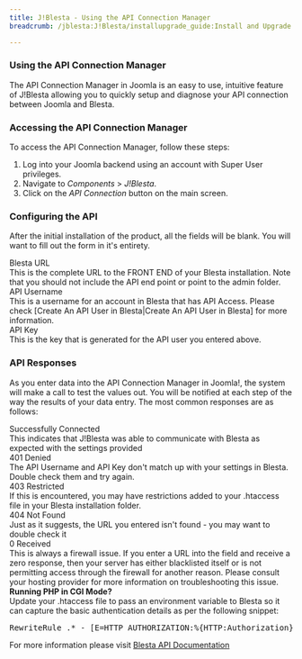 ```yaml
---
title: J!Blesta - Using the API Connection Manager
breadcrumb: /jblesta:J!Blesta/installupgrade_guide:Install and Upgrade Guide/apimanager:Using the API Connection Manager/

---
```


### Using the API Connection Manager

The API Connection Manager in Joomla is an easy to use, intuitive feature of J!Blesta allowing you to quickly setup and diagnose your API connection between Joomla and Blesta.

### Accessing the API Connection Manager

To access the API Connection Manager, follow these steps:

1. Log into your Joomla backend using an account with Super User privileges.
2. Navigate to _Components_ > _J!Blesta_.
3. Click on the _API Connection_ button on the main screen.

### Configuring the API

After the initial installation of the product, all the fields will be blank.  You will want to fill out the form in it's entirety.

<div class="container">
	<div class="row">			
		<div class="col-sm-3 center bg-info">
			Blesta URL
		</div>
		<div class="col-sm-9">
			This is the complete URL to the FRONT END of your Blesta installation.  Note that you should not include the API end point or point to the admin folder.
		</div>
	</div>
	<div class="row">			
		<div class="col-sm-3 center bg-info">
			API Username
		</div>
		<div class="col-sm-9">
			This is a username for an account in Blesta that has API Access.  Please check [Create An API User in Blesta|Create An API User in Blesta] for more information.
		</div>
	</div>
	<div class="row">			
		<div class="col-sm-3 center bg-info">
			API Key
		</div>
		<div class="col-sm-9">
			This is the key that is generated for the API user you entered above.
		</div>
	</div>
</div>


### API Responses

As you enter data into the API Connection Manager in Joomla!, the system will make a call to test the values out.  You will be notified at each step of the way the results of your data entry.  The most common responses are as follows:

<div class="container">
	<div class="row">			
		<div class="col-sm-3 center alert alert-success">
			Successfully Connected
		</div>
		<div class="col-sm-9">
			This indicates that J!Blesta was able to communicate with Blesta as expected with the settings provided
		</div>
	</div>
	<div class="row">			
		<div class="col-sm-3 center alert alert-warning">
			401 Denied
		</div>
		<div class="col-sm-9">
			The API Username and API Key don't match up with your settings in Blesta.  Double check them and try again.
		</div>
	</div>
	<div class="row">			
		<div class="col-sm-3 center alert alert-warning">
			403 Restricted
		</div>
		<div class="col-sm-9">
			If this is encountered, you may have restrictions added to your .htaccess file in your Blesta installation folder.
		</div>
	</div>
	<div class="row">			
		<div class="col-sm-3 center alert alert-warning">
			404 Not Found
		</div>
		<div class="col-sm-9">
			Just as it suggests, the URL you entered isn't found - you may want to double check it
		</div>
	</div>
	<div class="row">			
		<div class="col-sm-3 center alert alert-danger">
			0 Received
		</div>
		<div class="col-sm-9">
			This is always a firewall issue.  If you enter a URL into the field and receive a zero response, then your server has either blacklisted itself or is not permitting access through the firewall for another reason.  Please consult your hosting provider for more information on troubleshooting this issue.
		</div>
	</div>
</div>

<div class="alert alert-warning">
	<strong>Running PHP in CGI Mode?</strong><br />
	Update your .htaccess file to pass an environment variable to Blesta so it can capture the basic authentication details as per the following snippet:<br />
	<pre>RewriteRule .* - [E=HTTP_AUTHORIZATION:%{HTTP:Authorization}]</pre>
	For more information please visit <a href="http://docs.blesta.com/display/dev/API" target="_blank">Blesta API Documentation</a>
</div>